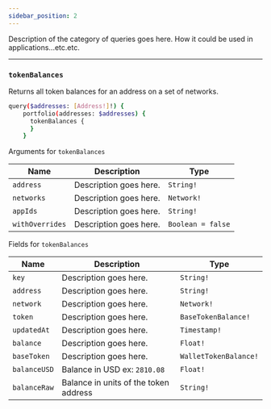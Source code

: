```yaml
---
sidebar_position: 2
---
```


Description of the category of queries goes here. How it could be used in applications...etc.etc.

---

### `tokenBalances`

Returns all token balances for an address on a set of networks.

```sh
query($addresses: [Address!]!) {
    portfolio(addresses: $addresses) {
      tokenBalances {
      }
    }
```

Arguments for `tokenBalances`

| Name      | Description | Type |
| ----------- | ----------- | ----------- |
| `address`      | Description goes here.       | `String!` | 
| `networks`      | Description goes here.       | `Network!` | 
| `appIds`      | Description goes here.       | `String!` | 
| `withOverrides`      | Description goes here.       | `Boolean = false` | 

Fields for `tokenBalances`

| Name      | Description | Type |
| ----------- | ----------- | ----------- |
| `key`      | Description goes here.       | `String!`       |
| `address`      | Description goes here.       | `String!` | 
| `network`      | Description goes here.       | `Network!` | 
| `token`      | Description goes here.       | `BaseTokenBalance!` | 
| `updatedAt`      | Description goes here.       | `Timestamp!` | 
| `balance`      | Description goes here.       | `Float!` | 
| `baseToken`      | Description goes here.       | `WalletTokenBalance!` | 
| `balanceUSD`      | Balance in USD ex: `2810.08`      | `Float!` | 
| `balanceRaw`      | Balance in units of the token address       | `String!` | 